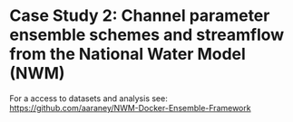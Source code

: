 # Case Study 2: Channel parameter ensemble schemes and streamflow from the National Water Model (NWM)

For a access to datasets and analysis see: https://github.com/aaraney/NWM-Docker-Ensemble-Framework
